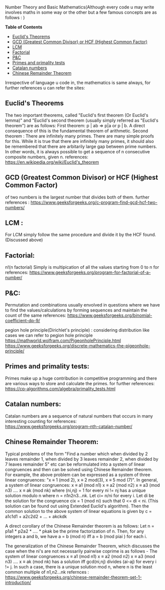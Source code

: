 
Number Theory and Basic Mathematics(Although every code u may write involves maths in some way or the other but a few famous concepts are as follows : )
	
**Table of Contents**

- [Euclid's Theorems](#what-are-arrays)
- [GCD (Greatest Common Divisor) or HCF (Highest Common Factor)](#what-are-arrays)
- [LCM](#what-are-arrays)
- [Factorial](#what-are-arrays)
- [P&C](#what-are-some-advantages-of-arrays)
- [Primes and primality tests](#fixed-size-arrays)
- [Catalan numbers](#statically-allocated-arrays)
- [Chinese Remainder Theorem](#dynamically-allocated-arrays)


Irrespective of language u code in, the mathematics is same always, for further references u can refer the sites:

## Euclid's Theorems
The two important theorems, called "Euclid's first theorem (Or Euclid's lemma)" and "Euclid's second theorem (usually simply referred as "Euclid's theorem") are as follows:
First theorem: p | ab => p|a or p | b. A direct consequence of this is the fundamental theorem of arithmetic.
Second theorem : There are infinitely many primes. There are many simple proofs for this.
While it is true that there are infinitely many primes, it should also be remembered that there are arbitarily large gap between prime numbers. In other words, it is always possible to get a sequence of n consecutive composite numbers, given n.
references: https://en.wikipedia.org/wiki/Euclid's_theorem

## GCD (Greatest Common Divisor) or HCF (Highest Common Factor) 
of two numbers is the largest number that divides both of them. 
further references : https://www.geeksforgeeks.org/c-program-find-gcd-hcf-two-numbers/

## LCM : 
For LCM simply follow the same procedure and divide it by the HCF found. (Discussed above)

## Factorial: 
n!(n factorial) Simply is multipication of all the values starting from 0 to n
for references: https://www.geeksforgeeks.org/program-for-factorial-of-a-number/

## P&C: 
Permutation and combinations usually envolved in questions where we have to find the values/calculations by forming sequences and maintain the
count of the same
references: https://www.geeksforgeeks.org/binomial-coefficient-dp-9/

pegion hole principle(Dirichlet's principle) :
considering distribution like cases we can refer to pegion hole principle
https://mathworld.wolfram.com/PigeonholePrinciple.html
https://www.geeksforgeeks.org/discrete-mathematics-the-pigeonhole-principle/

## Primes and primality tests: 
Primes make up a huge contribution in competitive programming and there are various ways to store and calculate the primes.
for further references: https://cp-algorithms.com/algebra/primality_tests.html

## Catalan numbers: 
Catalan numbers are a sequence of natural numbers that occurs in many interesting counting
for references: https://www.geeksforgeeks.org/program-nth-catalan-number/

## Chinese Remainder Theorem:
Typical problems of the form "Find a number which when divided by 2 leaves remainder 1, when divided by 3 leaves remainder 2, when divided by 7 leaves remainder 5" etc can be reformulated into a system of linear congruences and then can be solved using Chinese Remainder theorem. For example, the above problem can be expressed as a system of three linear congruences: "x ≡ 1 (mod 2), x ≡ 2 mod(3), x ≡ 5 mod (7)".
In general, a system of linear congruences:
x ≡ a1 (mod n1)
x ≡ a2 (mod n2)
x ≡ a3 (mod n3)
....
x ≡ ak (mod nk)
where (ni,nj) = 1 for every ni != nj has a unique solution modulo n where n = n1n2n3...nk.
Let ci= n/ni for every i. Let di be the solution for the congruence cix = 1 (mod ni) such that 0 <= di < ni. (This solution can be found out using Extended Euclid's algorithm). Then the common solution to the above system of linear equations is given by
c = a1c1d1 + a2c2d2 + ... + akckdk

A direct corollary of the Chinese Remainder theorem is as follows: Let n = p1a1 * p2a2 * .... * pkak be the prime factorization of n. Then, for any integers a and b, we have a = b (mod n) iff a = b (mod piai ) for each i.

The generalization of the Chinese Remainder Theorem, which discusses the case when the ni's are not necessarily pairwise coprime is as follows - The system of linear congruences
x ≡ a1 (mod n1)
x ≡ a2 (mod n2)
x ≡ a3 (mod n3)
....
x ≡ ak (mod nk)
has a solution iff gcd(ni,nj) divides (ai-aj) for every i != j. In such a case, there is a unique solution mod n, where n is the least common multiple of n1,n2...nk
refernces : https://www.geeksforgeeks.org/chinese-remainder-theorem-set-1-introduction/
